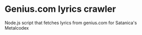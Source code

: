 # Genius.com lyrics crawler

Node.js script that fetches lyrics from genius.com for Satanica's Metalcodex
